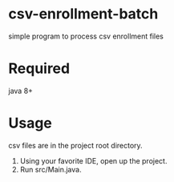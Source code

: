 # csv-enrollment-batch
simple program to process csv enrollment files 

# Required
java 8+

# Usage
csv files are in the project root directory. 
1. Using your favorite IDE, open up the project.
2. Run src/Main.java. 
